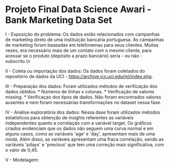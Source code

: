# Projeto Final Data Science Awari - Bank Marketing Data Set

I - Exposição do problema:
  Os dados estão relacionados com campanhas de marketing direto de uma instituição bancária portuguesa. As campanhas de marketing foram baseadas em telefonemas para seus clientes. Muitas vezes, era necessário mais de um contato com o mesmo cliente, para acessar se o produto (depósito a prazo bancário) seria - ou não - subscrito.\n

II - Coleta ou importação dos dados:
  Os dados foram coletados do repositório de dados da UCI - https://archive.ics.uci.edu/ml/index.php.
  
III - Preparação dos dados:
  Foram utilizados métodos de verificação dos dados obtidos:
    * Números de linhas x colunas.
    * Verificação de valores missing.
    * Verificaçao dos tipos de dados.
  Não foram encontrados valores ausentes e nem foram necessárias transformações no dataset nessa fase.

IV - Análise exploratória dos dados:
  Nessa dase foram utilizados métodos estatísticos para obtenção de insights referentes as variáveis independentes quanto a correlação com a variável target.
  Os gráficos criados evidenciam que os dados não seguem uma curva normal e em alguns casos, como as variáveis 'age' e 'day', apresentam mais de uma moda.
  Além disso, as variáveis apresentam uma fraca correlação, sendo as variáveis 'pdays' e 'previous' que tem uma correção mais significativa, com o valor de 0,45.
  
V - Modelagem:
  
  
